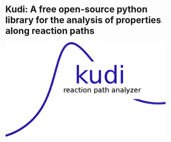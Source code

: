 Kudi: A free open-source python library for the analysis of properties along reaction paths
=======
![Kudi](https://github.com/stvogt/kudi/blob/master/KudiLogo.png)
